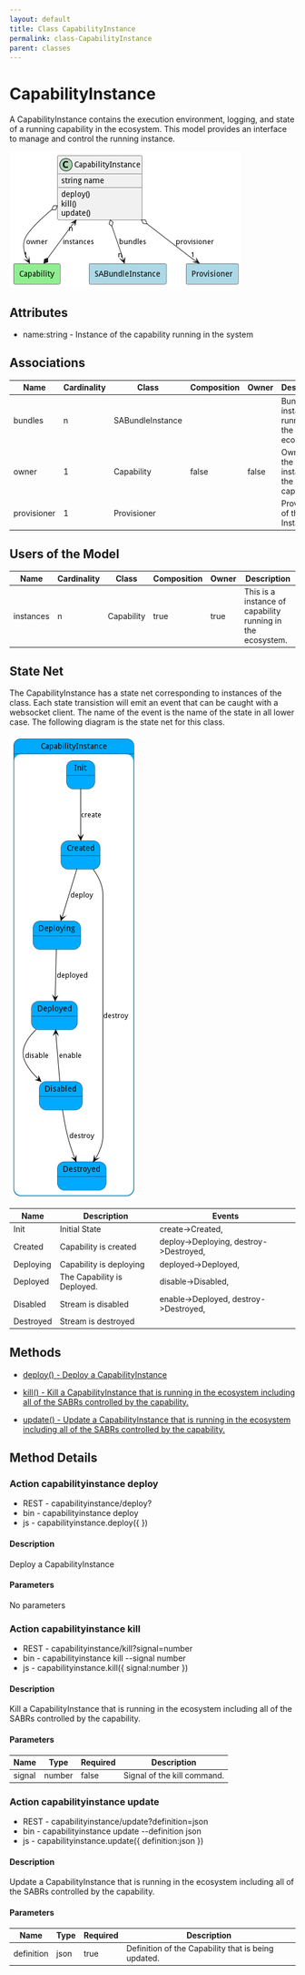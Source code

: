 ```yaml
---
layout: default
title: Class CapabilityInstance
permalink: class-CapabilityInstance
parent: classes
---
```


# CapabilityInstance

A CapabilityInstance contains the execution environment, logging, and state of a running capability in the ecosystem. This model provides an interface to manage and control the running instance.

![Logical Diagram](./logical.png)

## Attributes

* name:string - Instance of the capability running in the system


## Associations

| Name | Cardinality | Class | Composition | Owner | Description |
| --- | --- | --- | --- | --- | --- |
| bundles | n | SABundleInstance |  |  | Bundle instances running on the ecosystem. |
| owner | 1 | Capability | false | false | Owner of the instance is the capability. |
| provisioner | 1 | Provisioner |  |  | Provisioner of the Instance |



## Users of the Model

| Name | Cardinality | Class | Composition | Owner | Description |
| --- | --- | --- | --- | --- | --- |
| instances | n | Capability | true | true | This is a instance of capability running in the ecosystem. |



## State Net
The CapabilityInstance has a state net corresponding to instances of the class. Each state transistion will emit an 
event that can be caught with a websocket client. The name of the event is the name of the state in all lower case.
The following diagram is the state net for this class.

![State Net Diagram](./statenet.png)

| Name | Description | Events |
| --- | --- | --- |
| Init | Initial State | create-&gt;Created,  |
| Created | Capability is created | deploy-&gt;Deploying, destroy-&gt;Destroyed,  |
| Deploying | Capability is deploying | deployed-&gt;Deployed,  |
| Deployed | The Capability is Deployed. | disable-&gt;Disabled,  |
| Disabled | Stream is disabled | enable-&gt;Deployed, destroy-&gt;Destroyed,  |
| Destroyed | Stream is destroyed |  |



## Methods

* [deploy() - Deploy a CapabilityInstance](#action-deploy)

* [kill() - Kill a CapabilityInstance that is running in the ecosystem including all of the SABRs controlled by the capability.](#action-kill)

* [update() - Update a CapabilityInstance that is running in the ecosystem including all of the SABRs controlled by the capability.](#action-update)


<h2>Method Details</h2>
    
### Action capabilityinstance deploy



* REST - capabilityinstance/deploy?
* bin - capabilityinstance deploy 
* js - capabilityinstance.deploy({  })

#### Description
Deploy a CapabilityInstance

#### Parameters

No parameters



### Action capabilityinstance kill



* REST - capabilityinstance/kill?signal=number
* bin - capabilityinstance kill --signal number
* js - capabilityinstance.kill({ signal:number })

#### Description
Kill a CapabilityInstance that is running in the ecosystem including all of the SABRs controlled by the capability.

#### Parameters

| Name | Type | Required | Description |
|---|---|---|---|
| signal | number |false | Signal of the kill command. |




### Action capabilityinstance update



* REST - capabilityinstance/update?definition=json
* bin - capabilityinstance update --definition json
* js - capabilityinstance.update({ definition:json })

#### Description
Update a CapabilityInstance that is running in the ecosystem including all of the SABRs controlled by the capability.

#### Parameters

| Name | Type | Required | Description |
|---|---|---|---|
| definition | json |true | Definition of the Capability that is being updated. |





